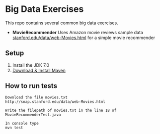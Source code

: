 # Big Data Exercises

This repo contains several common big data exercises.

* **MovieRecommender** Uses Amazon movie reviews sample data   [stanford.edu/data/web-Movies.html](http://snap.stanford.edu/data/web-Movies.html) for a simple movie recommender

    
 
 
## Setup

1. Install the  JDK 7.0
2. [Download & Install Maven](http://maven.apache.org/download.cgi)
   
 
## How to run tests

    Download the file movies.txt
    http://snap.stanford.edu/data/web-Movies.html
    
    Write the filepath of movies.txt in the line 18 of MovieRecommenderTest.java

    In console type
    mvn test
 
